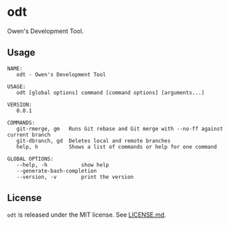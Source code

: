 # odt

Owen's Development Tool.

## Usage

```
NAME:
   odt - Owen's Development Tool

USAGE:
   odt [global options] command [command options] [arguments...]

VERSION:
   0.0.1

COMMANDS:
   git-rmerge, gm	Runs Git rebase and Git merge with --no-ff against current branch
   git-dbranch, gd	Deletes local and remote branches
   help, h			Shows a list of commands or help for one command

GLOBAL OPTIONS:
   --help, -h			show help
   --generate-bash-completion
   --version, -v		print the version
 ```

## License

`odt` is released under the MIT license. See [LICENSE.md](https://github.com/jingweno/odt/blob/master/LICENSE.md).